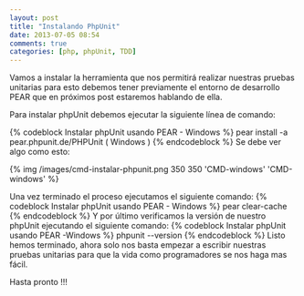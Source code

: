 ```yaml
---
layout: post
title: "Instalando PhpUnit"
date: 2013-07-05 08:54
comments: true
categories: [php, phpUnit, TDD]
---
```

Vamos a instalar la herramienta que nos permitir&aacute; realizar nuestras pruebas unitarias para esto debemos
tener previamente el entorno de desarrollo PEAR que en pr&oacute;ximos post estaremos hablando de ella.
<!-- more -->
Para instalar phpUnit debemos ejecutar la siguiente l&iacute;nea de comando:

{% codeblock Instalar phpUnit usando PEAR - Windows %}
pear install -a pear.phpunit.de/PHPUnit ( Windows )
{% endcodeblock %}
Se debe ver algo como esto:

{% img /images/cmd-instalar-phpunit.png 350 350 'CMD-windows' 'CMD-windows' %}

Una vez terminado el proceso ejecutamos el siguiente comando:
{% codeblock Instalar phpUnit usando PEAR - Windows %}
pear clear-cache
{% endcodeblock %}
Y por &uacute;ltimo verificamos la versi&oacute;n de nuestro phpUnit ejecutando el siguiente comando:
{% codeblock Instalar phpUnit usando PEAR -Windows %}
phpunit --version
{% endcodeblock %}
Listo hemos terminado, ahora solo nos basta empezar a escribir nuestras pruebas unitarias para que la vida
como programadores se nos haga mas f&aacute;cil.

Hasta pronto !!!

